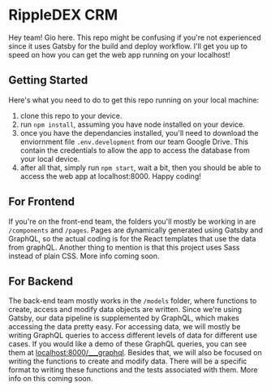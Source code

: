 # RippleDEX CRM

Hey team! Gio here. This repo might be confusing if you're not experienced since it uses Gatsby for the build and deploy workflow. I'll get you up to speed on how you can get the web app running on your localhost!

## Getting Started

Here's what you need to do to get this repo running on your local machine:

1. clone this repo to your device.
2. run `npm install`, assuming you have node installed on your device.
3. once you have the dependancies installed, you'll need to download the enviornment file `.env.development` from our team Google Drive. This contain the credentials to allow the app to access the database from your local device.
4. after all that, simply run `npm start`, wait a bit, then you should be able to access the web app at localhost:8000. Happy coding!

## For Frontend

If you're on the front-end team, the folders you'll mostly be working in are `/components` and `/pages`. Pages are dynamically generated using Gatsby and GraphQL, so the actual coding is for the React templates that use the data from graphQL. Another thing to mention is that this project uses Sass instead of plain CSS. More info coming soon.

## For Backend

The back-end team mostly works in the `/models` folder, where functions to create, access and modify data objects are written. Since we're using Gatsby, our data pipeline is supplemented by GraphQL, which makes accessing the data pretty easy. For accessing data, we will mostly be writing GraphQL queries to access different levels of data for different use cases. If you would like a demo of these GraphQL queries, you can see them at [localhost:8000/\_\_\_graphql](localhost:8000/___graphql). Besides that, we will also be focused on writing the functions to create and modify data. There will be a specific format to writing these functions and the tests associated with them. More info on this coming soon.

